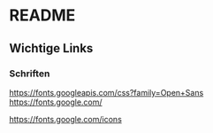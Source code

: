 # README

## Wichtige Links

### Schriften

https://fonts.googleapis.com/css?family=Open+Sans
https://fonts.google.com/

https://fonts.google.com/icons